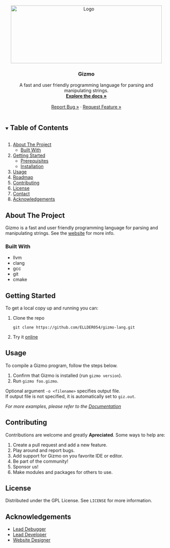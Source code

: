 
<br />
<p align="center">
  <a href="https://github.com/github_username/repo_name">
    <img src="https://user-images.githubusercontent.com/76635411/117458638-7f045b80-af18-11eb-8bbe-33fb328ea454.png" alt="Logo" width="470" height="180">
  </a>

  <h3 align="center">Gizmo</h3>

  <p align="center">
    A fast and user friendly programming language for parsing and manipulating strings.
    <br />
    <a href="https://gizmolang.org/docs.html"><strong>Explore the docs »</strong></a>
    <br />
    <br />
    <a href="https://github.com/ELLDER054/gizmo-lang/issues">Report Bug »</a>
    ·
    <a href="https://github.com/ELLDER054/gizmo-lang/issues">Request Feature »</a>
  </p>
</p>



<!-- TABLE OF CONTENTS -->
<details open="open">
  <summary><h2 style="display: inline-block">Table of Contents</h2></summary>
  <ol>
    <li>
      <a href="#about-the-project">About The Project</a>
      <ul>
        <li><a href="#built-with">Built With</a></li>
      </ul>
    </li>
    <li>
      <a href="#getting-started">Getting Started</a>
      <ul>
        <li><a href="#prerequisites">Prerequisites</a></li>
        <li><a href="#installation">Installation</a></li>
      </ul>
    </li>
    <li><a href="#usage">Usage</a></li>
    <li><a href="#roadmap">Roadmap</a></li>
    <li><a href="#contributing">Contributing</a></li>
    <li><a href="#license">License</a></li>
    <li><a href="#contact">Contact</a></li>
    <li><a href="#acknowledgements">Acknowledgements</a></li>
  </ol>
</details>



<!-- ABOUT THE PROJECT -->
## About The Project
Gizmo is a fast and user friendly programming language for parsing and manipulating strings.
See the [website](https://gizmolang.org) for more info.


### Built With

* llvm
* clang
* gcc
* git
* cmake



<!-- GETTING STARTED -->
## Getting Started

To get a local copy up and running you can:

1. Clone the repo
   ```shell
   git clone https://github.com/ELLDER054/gizmo-lang.git
   ```
2. Try it [online](https://gizmolang.org/editor.html)



<!-- USAGE EXAMPLES -->
## Usage

To compile a Gizmo program, follow the steps below.

1. Confirm that Gizmo is installed (run `gizmo version`).
2. Run `gizmo foo.gizmo`.

Optional argument `-o <filename>` specifies output file.  
If output file is not specified, it is automatically set to `giz.out`.

_For more examples, please refer to the [Documentation](https://gizmolang.org)_

## Contributing
Contributions are welcome and greatly **Apreciated**. Some ways to help are:

1. Create a pull request and add a new feature.
2. Play around and report bugs.
3. Add support for Gizmo on you favorite IDE or editor.
4. Be part of the community!
5. Sponsor us!
6. Make modules and packages for others to use.

<!-- LICENSE -->
## License

Distributed under the GPL License. See `LICENSE` for more information.


## Acknowledgements

* [Lead Debugger](https://github.com/freetink3r)
* [Lead Developer](https://github.com/ELLDER054)
* [Website Designer](https://github.com/janetannderosa)
